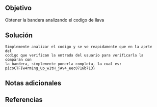## Objetivo
Obtener la bandera analizando el codigo de llava

## Solución
```
Simplemente analizar el codigo y se ve reapidamente que en la aprte del
codigo que verifican la entrada del usuario para verificarla la comparan con
la bandera, simplemente ponerla completa, la cual es:
picoCTF{w4rm1ng_Up_w1tH_jAv4_eec0716b713}
```
## Notas adicionales
## Referencias
